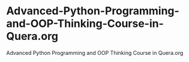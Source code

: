 # Advanced-Python-Programming-and-OOP-Thinking-Course-in-Quera.org
Advanced Python Programming and OOP Thinking Course in Quera.org
